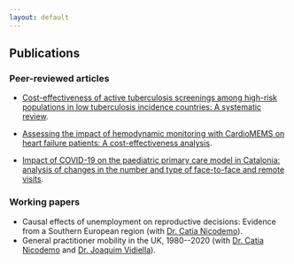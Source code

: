 ```yaml
---
layout: default
---
```


## Publications

### Peer-reviewed articles

- [Cost-effectiveness of active tuberculosis screenings among high-risk populations in low tuberculosis incidence countries: A systematic review](https://www.eurosurveillance.org/content/10.2807/1560-7917.ES.2024.29.12.2300614).

- [Assessing the impact of hemodynamic monitoring with CardioMEMS on heart failure patients: A cost-effectiveness analysis](https://onlinelibrary.wiley.com/doi/10.1002/ehf2.14698).

- [Impact of COVID-19 on the paediatric primary care model in Catalonia: analysis of changes in the number and type of face-to-face and remote visits](https://doi.org/10.2196/49943).

### Working papers

* Causal effects of unemployment on reproductive decisions: Evidence from a Southern European region (with [Dr. Catia Nicodemo](https://www.phc.ox.ac.uk/team/catia-nicodemo)).
* General practitioner mobility in the UK, 1980--2020 (with [Dr. Catia Nicodemo](https://www.phc.ox.ac.uk/team/catia-nicodemo) and [Dr. Joaquim Vidiella](https://www.vidiellamartin.com/)).
